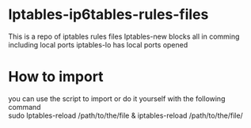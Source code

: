 # Iptables-ip6tables-rules-files

This is a repo of iptables rules files
Iptables-new blocks all in comming including local ports 
iptables-lo has local ports opened 
# How to import
you can use the script to import or do it yourself with the following command  
sudo Iptables-reload /path/to/the/file & iptables-reload /path/to/the/file/
